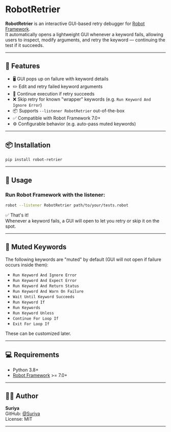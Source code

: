 # RobotRetrier

**RobotRetrier** is an interactive GUI-based retry debugger for [Robot Framework](https://robotframework.org/).  
It automatically opens a lightweight GUI whenever a keyword fails, allowing users to inspect, modify arguments, and retry the keyword — continuing the test if it succeeds.

---

## 🚀 Features

- 🖥️ GUI pops up on failure with keyword details
- ✏️ Edit and retry failed keyword arguments
- 🔁 Continue execution if retry succeeds
- ❌ Skip retry for known "wrapper" keywords (e.g. `Run Keyword And Ignore Error`)
- 📦 Supports `--listener RobotRetrier` out-of-the-box
- ✅ Compatible with Robot Framework 7.0+
- ⚙️ Configurable behavior (e.g. auto-pass muted keywords)

---

## 📦 Installation

```bash
pip install robot-retrier
```

---

## 🧪 Usage

### Run Robot Framework with the listener:

```bash
robot --listener RobotRetrier path/to/your/tests.robot
```

✅ That's it!  
Whenever a keyword fails, a GUI will open to let you retry or skip it on the spot.

---

## 🧰 Muted Keywords

The following keywords are "muted" by default (GUI will not open if failure occurs inside them):

- `Run Keyword And Ignore Error`
- `Run Keyword And Expect Error`
- `Run Keyword And Return Status`
- `Run Keyword And Warn On Failure`
- `Wait Until Keyword Succeeds`
- `Run Keyword If`
- `Run Keywords`
- `Run Keyword Unless`
- `Continue For Loop If`
- `Exit For Loop If`

These can be customized later.

---

## 💻 Requirements

- Python 3.8+
- [Robot Framework](https://robotframework.org/) >= 7.0+

---

## 🧑‍💻 Author

**Suriya**  
GitHub: [@Suriya](https://github.com/suri-53/)  
License: MIT

---

